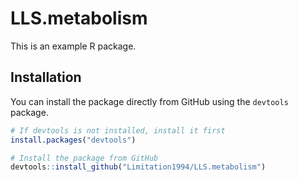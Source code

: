# LLS.metabolism

This is an example R package.

## Installation

You can install the package directly from GitHub using the `devtools` package.

```R
# If devtools is not installed, install it first
install.packages("devtools")

# Install the package from GitHub
devtools::install_github("Limitation1994/LLS.metabolism")
